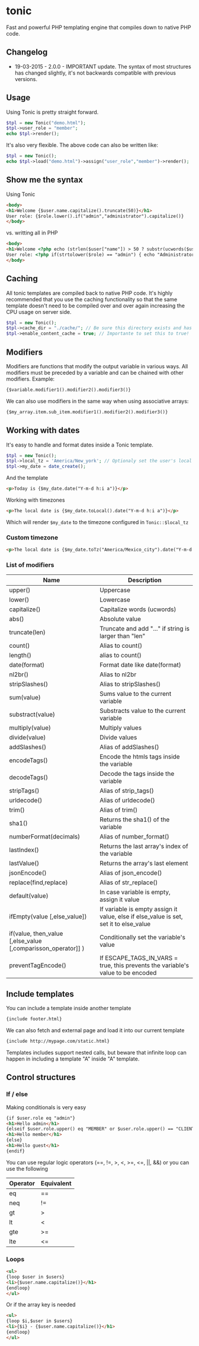 # tonic
Fast and powerful PHP templating engine that compiles down to native PHP code.
## Changelog
* 19-03-2015 - 2.0.0 - IMPORTANT update. The syntax of most structures has changed slightly, it's not backwards compatible with previous versions.

## Usage
Using Tonic is pretty straight forward.
```php
$tpl = new Tonic("demo.html");
$tpl->user_role = "member";
echo $tpl->render();
```
It's also very flexible. The above code can also be written like:
```php
$tpl = new Tonic();
echo $tpl->load("demo.html")->assign("user_role","member")->render();
```
## Show me the syntax
Using Tonic
```html
<body>
<h1>Welcome {$user.name.capitalize().truncate(50)}</h1>
User role: {$role.lower().if("admin","administrator").capitalize()}
</body>
```
vs. writting all in PHP
```html
<body>
<h1>Welcome <?php echo (strlen($user["name"]) > 50 ? substr(ucwords($user["name"]),0,50)."..." : ucwords($user["name"])) ?></h1>
User role: <?php if(strtolower($role) == "admin") { echo "Administrator" } else { echo ucwords($role) } ?>
</body>
```
## Caching
All tonic templates are compiled back to native PHP code. It's highly recommended that you use the caching functionality so that the same template doesn't need to be compiled over and over again increasing the CPU usage on server side.
```php
$tpl = new Tonic();
$tpl->cache_dir = "./cache/"; // Be sure this directory exists and has writing permissions
$tpl->enable_content_cache = true; // Importante to set this to true!
```
## Modifiers
Modifiers are functions that modify the output variable in various ways. All modifiers must be preceded by a variable and can be chained with other modifiers. Example:
```html
{$variable.modifier1().modifier2().modifier3()}
```
We can also use modifiers in the same way when using associative arrays:
```html
{$my_array.item.sub_item.modifier1().modifier2().modifier3()}
```
## Working with dates
It's easy to handle and format dates inside a Tonic template.
```php
$tpl = new Tonic();
$tpl->local_tz = 'America/New_york'; // Optionaly set the user's local tz
$tpl->my_date = date_create();
```
And the template
```html
<p>Today is {$my_date.date("Y-m-d h:i a")}</p>
```
Working with timezones
```html
<p>The local date is {$my_date.toLocal().date("Y-m-d h:i a")}</p>
```
Which will render `$my_date` to the timezone configured in `Tonic::$local_tz`
### Custom timezone
```html
<p>The local date is {$my_date.toTz("America/Mexico_city").date("Y-m-d h:i a")}</p>
```
### List of modifiers

Name | Description
--- | ---
upper() | Uppercase
lower() | Lowercase
capitalize() | Capitalize words (ucwords)
abs() | Absolute value
truncate(len) | Truncate and add "..." if string is larger than "len"
count() | Alias to count()
length() | alias to count()
date(format) | Format date like date(format)
nl2br() | Alias to nl2br
stripSlashes() | Alias to stripSlashes()
sum(value) | Sums value to the current variable
substract(value) | Substracts value to the current variable
multiply(value) | Multiply values
divide(value) | Divide values
addSlashes() | Alias of addSlashes()
encodeTags() | Encode the htmls tags inside the variable
decodeTags() | Decode the tags inside the variable
stripTags() | Alias of strip_tags()
urldecode() | Alias of urldecode()
trim() | Alias of trim()
sha1() | Returns the sha1() of the variable
numberFormat(decimals) | Alias of number_format()
lastIndex() | Returns the last array's index of the variable
lastValue() | Returns the array's last element
jsonEncode() | Alias of json_encode()
replace(find,replace) | Alias of str_replace()
default(value) | In case variable is empty, assign it value
ifEmpty(value [,else_value]) | If variable is empty assign it value, else if else_value is set, set it to else_value
if(value, then_value [,else_value [,comparisson_operator]] ) | Conditionally set the variable's value
preventTagEncode() | If ESCAPE_TAGS_IN_VARS = true, this prevents the variable's value to be encoded

## Include templates
You can include a template inside another template
```html
{include footer.html}
```
We can also fetch and external page and load it into our current template
```html
{include http://mypage.com/static.html}
```
Templates includes support nested calls, but beware that infinite loop can happen in including a template "A" inside "A" template.
## Control structures
### If / else
Making conditionals is very easy
```html
{if $user.role eq "admin"}
<h1>Hello admin</h1>
{elseif $user.role.upper() eq "MEMBER" or $user.role.upper() == "CLIENT"}
<h1>Hello member</h1>
{else}
<h1>Hello guest</h1>
{endif}
```
You can use regular logic operators (==, !=, >, <, >=, <=, ||, &&) or you can use the following

Operator | Equivalent
--- | ---
eq | ==
neq | !=
gt | >
lt | <
gte | >=
lte | <=

### Loops
```html
<ul>
{loop $user in $users}
<li>{$user.name.capitalize()}</h1>
{endloop}
</ul>
```
Or if the array key is needed
```html
<ul>
{loop $i,$user in $users}
<li>{$i} - {$user.name.capitalize()}</h1>
{endloop}
</ul>
```
